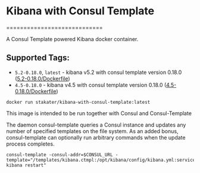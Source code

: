 # Kibana with Consul Template
============================

A Consul Template powered Kibana docker container.

## Supported Tags:
* `5.2-0.18.0`, `latest` - kibana v5.2 with consul template version 0.18.0 ([5.2-0.18.0/Dockerfile](https://github.com/stakater/dockerfile-kibana-with-consul-template/blob/master/5.2/Dockerfile))
* `4.5-0.18.0` - kibana v4.5 with consul template version 0.18.0 ([4.5-0.18.0/Dockerfile](https://github.com/stakater/dockerfile-kibana-with-consul-template/blob/master/4.5/Dockerfile))

`docker run stakater/kibana-with-consul-template:latest`

This image is intended to be run together with Consul and Consul-Template

The daemon consul-template queries a Consul instance and updates any number of specified templates on the file system. As an added bonus, consul-template can optionally run arbitrary commands when the update process completes.

```
consul-template -consul-addr=$CONSUL_URL -template="/templates/kibana.ctmpl:/opt/kibana/config/kibana.yml:service kibana restart"
```